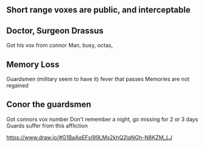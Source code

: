## Short range voxes are public, and interceptable


## Doctor, Surgeon Drassus
Got his vox from connor
Man, busy, octas, 

## Memory Loss
Guardsmen (military seem to have it)
fever that passes
Memories are not regained


## Conor the guardsmen

Got connors vox number
Don't remember a night, go missing for 2 or 3 days
Guards suffer from this affliction

https://www.draw.io/#G1BaAqEFxI99LMs2khQ2lqNGh-N8KZM_LJ